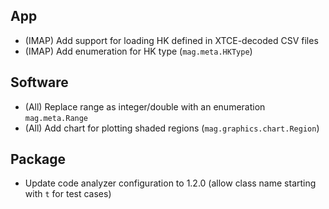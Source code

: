 ## App

- (IMAP) Add support for loading HK defined in XTCE-decoded CSV files
- (IMAP) Add enumeration for HK type (`mag.meta.HKType`)

## Software

- (All) Replace range as integer/double with an enumeration `mag.meta.Range`
- (All) Add chart for plotting shaded regions (`mag.graphics.chart.Region`)

## Package

- Update code analyzer configuration to 1.2.0 (allow class name starting with `t` for test cases)
